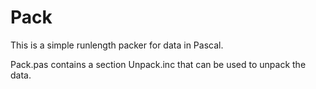 # Pack

This is a simple runlength packer for data in Pascal.

Pack.pas contains a section Unpack.inc that can be used to unpack the data.

